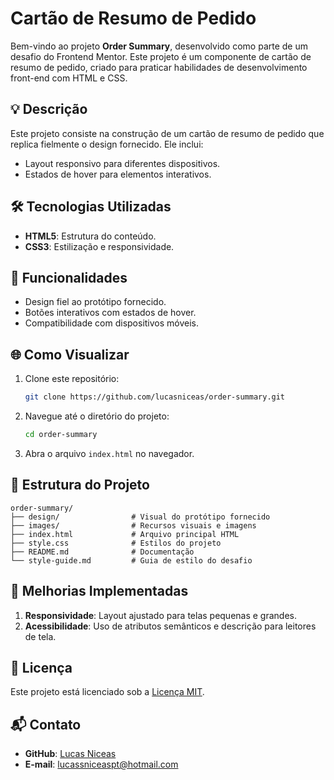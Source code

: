 # Cartão de Resumo de Pedido

Bem-vindo ao projeto **Order Summary**, desenvolvido como parte de um desafio do Frontend Mentor. Este projeto é um componente de cartão de resumo de pedido, criado para praticar habilidades de desenvolvimento front-end com HTML e CSS.

## 💡 Descrição
Este projeto consiste na construção de um cartão de resumo de pedido que replica fielmente o design fornecido. Ele inclui:
- Layout responsivo para diferentes dispositivos.
- Estados de hover para elementos interativos.

## 🛠️ Tecnologias Utilizadas
- **HTML5**: Estrutura do conteúdo.
- **CSS3**: Estilização e responsividade.

## 🎯 Funcionalidades
- Design fiel ao protótipo fornecido.
- Botões interativos com estados de hover.
- Compatibilidade com dispositivos móveis.

## 🌐 Como Visualizar
1. Clone este repositório:
   ```bash
   git clone https://github.com/lucasniceas/order-summary.git
   ```
2. Navegue até o diretório do projeto:
   ```bash
   cd order-summary
   ```
3. Abra o arquivo `index.html` no navegador.

## 📁 Estrutura do Projeto
```
order-summary/
├── design/                # Visual do protótipo fornecido
├── images/                # Recursos visuais e imagens
├── index.html             # Arquivo principal HTML
├── style.css              # Estilos do projeto
├── README.md              # Documentação
└── style-guide.md         # Guia de estilo do desafio
```

## 📢 Melhorias Implementadas
1. **Responsividade**: Layout ajustado para telas pequenas e grandes.
2. **Acessibilidade**: Uso de atributos semânticos e descrição para leitores de tela.

## 📝 Licença
Este projeto está licenciado sob a [Licença MIT](LICENSE).

## 📬 Contato
- **GitHub**: [Lucas Niceas](https://github.com/lucasniceas)
- **E-mail**: lucassniceaspt@hotmail.com

